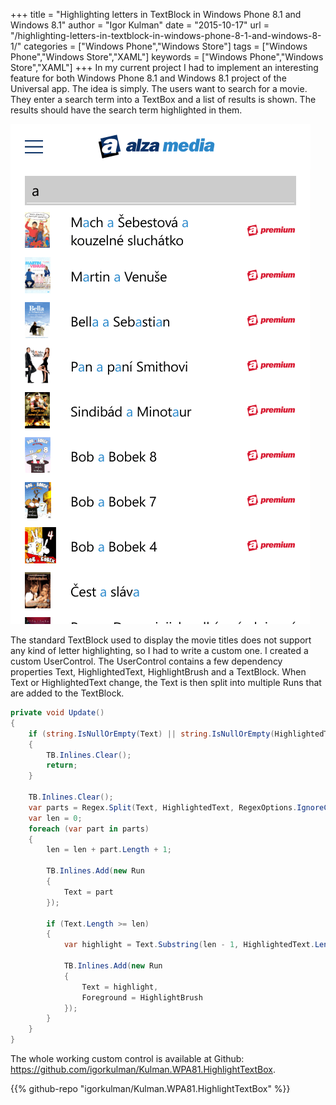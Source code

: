 +++
title = "Highlighting letters in TextBlock in Windows Phone 8.1 and Windows 8.1"
author = "Igor Kulman"
date = "2015-10-17"
url = "/highlighting-letters-in-textblock-in-windows-phone-8-1-and-windows-8-1/"
categories = ["Windows Phone","Windows Store"]
tags = ["Windows Phone","Windows Store","XAML"]
keywords = ["Windows Phone","Windows Store","XAML"]
+++
In my current project I had to implement an interesting feature for both Windows Phone 8.1 and Windows 8.1 project of the Universal app. The idea is simply. The users want to search for a movie. They enter a search term into a TextBox and a list of results is shown. The results should have the search term highlighted in them.

![Searcg term highlight](highlighting.png)

<!--more-->

The standard TextBlock used to display the movie titles does not support any kind of letter highlighting, so I had to write a custom one. I created a custom UserControl. The UserControl contains a few dependency properties Text, HighlightedText, HighlightBrush and a TextBlock. When Text or HighlightedText change, the Text is then split into multiple Runs that are added to the TextBlock.

```csharp
private void Update()
{
    if (string.IsNullOrEmpty(Text) || string.IsNullOrEmpty(HighlightedText))
    {
        TB.Inlines.Clear();
        return;
    }

    TB.Inlines.Clear();
    var parts = Regex.Split(Text, HighlightedText, RegexOptions.IgnoreCase);
    var len = 0;
    foreach (var part in parts)
    {
        len = len + part.Length + 1;

        TB.Inlines.Add(new Run
        {
            Text = part
        });

        if (Text.Length >= len)
        {
            var highlight = Text.Substring(len - 1, HighlightedText.Length); //to match the case

            TB.Inlines.Add(new Run
            {
                Text = highlight,
                Foreground = HighlightBrush
            });
        }
    }
}
```

The whole working custom control is available at Github: <https://github.com/igorkulman/Kulman.WPA81.HighlightTextBox>.

{{% github-repo "igorkulman/Kulman.WPA81.HighlightTextBox" %}}
